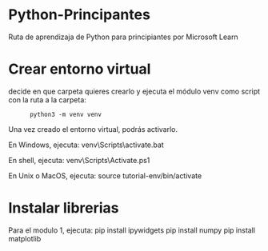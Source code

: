 # Python-Principantes
Ruta de aprendizaja de Python para principiantes por Microsoft Learn



# Crear entorno virtual
 decide en que carpeta quieres crearlo y ejecuta el módulo venv como script con la ruta a la carpeta:

          python3 -m venv venv    

Una vez creado el entorno virtual, podrás activarlo.

En Windows, ejecuta:
        venv\Scripts\activate.bat

En shell, ejecuta:
         venv\Scripts\Activate.ps1

En Unix o MacOS, ejecuta:
        source tutorial-env/bin/activate


# Instalar librerias
Para el modulo 1, ejecuta:
        pip install ipywidgets
        pip install numpy
        pip install matplotlib